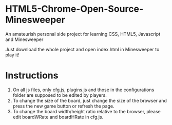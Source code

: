 # HTML5-Chrome-Open-Source-Minesweeper
An amateurish personal side project for learning CSS, HTML5, Javascript and Minesweeper

Just download the whole project and open index.html in Minesweeper to play it!

# Instructions
1. On all js files, only cfg.js, plugins.js and those in the configurations folder are supposed to be edited by players.
2. To change the size of the board, just change the size of the browser and press the new game button or refresh the page.
3. To change the board width/height ratio relative to the browser, please edit boardWRate and boardHRate in cfg.js.
